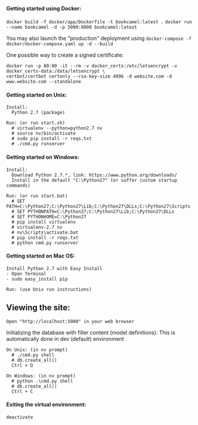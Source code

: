 #### Getting started using Docker:
`docker build -f docker/app/Dockerfile -t bookcamel:latest .`
`docker run --name bookcamel -d -p 5000:8000 bookcamel:latest`

You may also launch the "production" deployment using
`docker-compose -f docker/docker-compose.yaml up -d --build`

One possible way to create a signed certificate:
```
docker run -p 80:80 -it --rm -v docker_certs:/etc/letsencrypt -v docker_certs-data:/data/letsencrypt \
certbot/certbot certonly --rsa-key-size 4096 -d website.com -d www.website.com --standalone
```

#### Getting started on Unix:

    Install:
      Python 2.7 (package)

    Run: (or run start.sh)
      # virtualenv --python=python2.7 nv
      # source nv/bin/activate
      # sudo pip install -r reqs.txt
      # ./cmd.py runserver

#### Getting started on Windows:

    Install:
      Download Python 2.7.*, link: https://www.python.org/downloads/
      Install in the default "C:\Python27" (or suffer custom startup commands)
    
    Run: (or run start.bat)
      # SET PATH=C:\Python27;C:\Python27\Lib;C:\Python27\DLLs;C:\Python27\Scripts
      # SET PYTHONPATH=C:\Python27;C:\Python27\Lib;C:\Python27\DLLs
      # SET PYTHONHOME=C:\Python27
      # pip install virtualenv
      # virtualenv-2.7 nv
      # nv\Scripts\activate.bat
      # pip install -r reqs.txt
      # python cmd.py runserver

#### Getting started on Mac OS:

    Install Python 2.7 with Easy Install
    - Open Terminal
    - sudo easy_install pip
    
    Run: (use Unix run instructions)

## Viewing the site:

    Open "http://localhost:5000" in your web browser

Initializing the database with filler content (model definitions):
This is automatically done in dev (default) environment

    On Unix: (in nv prompt)
      # ./cmd.py shell
      # db.create_all()
      Ctrl + D
    
    On Windows: (in nv prompt)
      # python .\cmd.py shell
      # db.create_all()
      Ctrl + C

#### Exiting the virtual environment:
`deactivate`
